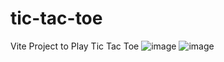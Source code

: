 # tic-tac-toe
Vite Project to Play Tic Tac Toe
![image](https://user-images.githubusercontent.com/12840963/131598959-f0d39e29-b230-4938-a63f-364c2ff8b5a8.png)
![image](https://user-images.githubusercontent.com/12840963/131763405-ef3a2b44-9126-4161-b7d1-c27d45232979.png)
